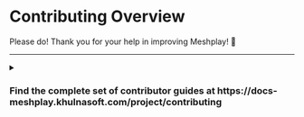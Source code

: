 # <a name="contributing">Contributing Overview</a>

Please do! Thank you for your help in improving Meshplay! :balloon:

---

<details>

  <summary><h3>Find the complete set of contributor guides at https://docs-meshplay.khulnasoft.com/project/contributing</h3></summary>

# Contributor Guide for UI component

This guide is specific to the Meshplay UI component and involves steps/methods one need to follow while working on issues related to Meshplay UI.

## How to run Meshplay UI?

Meshplay UI can be built and run in different ways. You will choose one of the two ways to build and run Meshplay UI depending upon whether you are actively developing it (whether you are creating a new feature or fixing a bug in Meshplay UI) or whether you simply need to use it as a user. Let's refer to these two methods as a _Development Build_ and _User Build._

#### 1. User Build:

For general usage, one can run Meshplay UI using Meshplay's command client `meshplayctl`, by simply running the `meshplayctl system start` command.
If you don't have the `meshplayctl` tool installed already, you can follow the [meshplayctl installation docs](https://docs-meshplay.khulnasoft.com/installation/meshplayctl) to install `meshplayctl` using various `package management` tools supported.

#### 2. Development Build:

For purposes of actively developing Meshplay UI, you first need to ensure you have npm v7 installed (`npm -v`) and if not install it (`npm -g i npm@7`), then install the dependencies using `make ui-setup` and then you can use either of the following approaches to build Meshplay UI:

1. Follow the procedure mentioned in Step 1 (User build) above, and start Meshplay UI sever on the 9081 port, and login to Meshplay UI using either of the providers mentioned on the login page. Then, to run a development server of Meshplay UI, install the dependencies using the command mentioned above, then execute `make ui` to run the livereload-nodemon server on port 3000.

   > **NOTE:** Please run the steps in order to avoid issues, as Meshplay server should be running and logged-in before accessing the development server
   > on 3000 port.

   > **NOTE:** Its strongly recommended to use either [Node Version Manager](https://github.com/nvm-sh/nvm#node-version-manager---) in linux/mac os systems or [NVM for Windows](https://github.com/coreybutler/nvm-windows#nvm-for-windows) on Windows systems so single `nvm use` / `nvm install` simplifies installing and using correct node version locallly **(v18)**, see [NVM Intro](https://github.com/nvm-sh/nvm#intro) for details. Otherwise, you might experience issues during local `npm i` similar to [4674](https://github.com/meshplay/meshplay/issues/4674) due to how optional dependencies are resolved in npm v6.

1. **`make server`** - Alternatively, build all of Meshplay UI's components upfront before serving the UI. Do this in two steps:

- Execute `make ui-setup` to initialize your environment and then `make ui-build` to build and export all Meshplay UI components.
- Execute `make server` to serve the prebuilt components.
  This method doesn't provide a live reload server. You will have to build Meshplay UI after making changes to the code and rerun these steps again in order to see those subsequent code changes reflected in the UI. > **NOTE:** If you are using this method, make sure you don't have Meshplay already running on 9081 port, using `meshplayctl`.

## Tech stack used in Meshplay-UI

- Meshplay UI uses NextJs to do server side rendering of ReactJS components. The folder `ui/components` contains all the ReactJS components involved in
  building Meshplay UI.
- MaterialUI is being used extensively for the visual components of Meshplay UI.
- Billboard.js library is being used to display various charts, and comparison graphs in Meshplay UI.

## Component naming convention

For reference and easy code search, the components are named accordingly following the rule 'Meshplay<Part of UI it involves>', for example: components
involved in rendering the Results page of Meshplay UI are named as 'MeshplayResults.js', 'MeshplayResultDialog.js', 'MeshplaySMIResults.js'. Please follow this convention if you are creating a new component.

<p style="text-align: center"><em>If you'll like to go to the main Meshplay Contributor guide <a href="../CONTRIBUTING.md">click here</a></em></p>

## Testing

- Meshplay UI uses Playwright for end-to-end testing. The tests are written in JavaScript and are located in the `ui/tests` directory.

- Install the dependencies by running the following command:

```bash

npm install

npx playwright install --with-deps

```

- To run the tests, you can use the following command:

```bash

// for running the whole test suite with all browsers
npm run test:e2e

// for running only on chromium
npm run test:e2e:chromium

// for only running fast tests
npm run test:e2e:fast

```

</details>

